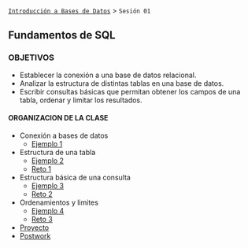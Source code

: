 [`Introducción a Bases de Datos`](../Readme.md) > `Sesión 01`

## Fundamentos de SQL 

### OBJETIVOS 

- Establecer la conexión a una base de datos relacional.
- Analizar la estructura de distintas tablas en una base de datos.
- Escribir consultas básicas que permitan obtener los campos de una tabla, ordenar y limitar los resultados.

#### ORGANIZACION DE LA CLASE

- Conexión a bases de datos
	- [Ejemplo 1](Ejemplo-01)
- Estructura de una tabla
	- [Ejemplo 2](Ejemplo-02)
	- [Reto 1](Reto-01)
- Estructura básica de una consulta
	- [Ejemplo 3](Ejemplo-03)
	- [Reto 2](Reto-02)
- Ordenamientos y limites
	- [Ejemplo 4](Ejemplo-04)
	- [Reto 3](Reto-03)
- [Proyecto](Proyecto/)	
- [Postwork](Postwork/)
